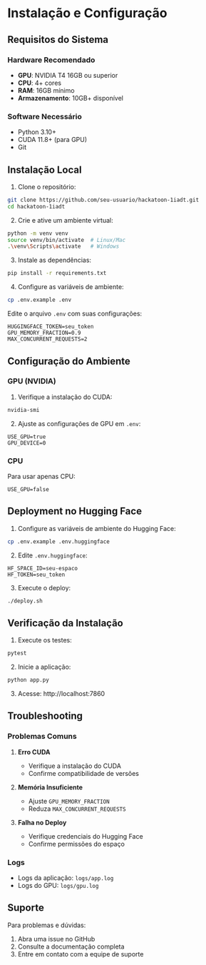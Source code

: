 # Instalação e Configuração

## Requisitos do Sistema

### Hardware Recomendado
- **GPU**: NVIDIA T4 16GB ou superior
- **CPU**: 4+ cores
- **RAM**: 16GB mínimo
- **Armazenamento**: 10GB+ disponível

### Software Necessário
- Python 3.10+
- CUDA 11.8+ (para GPU)
- Git

## Instalação Local

1. Clone o repositório:
```bash
git clone https://github.com/seu-usuario/hackatoon-1iadt.git
cd hackatoon-1iadt
```

2. Crie e ative um ambiente virtual:
```bash
python -m venv venv
source venv/bin/activate  # Linux/Mac
.\venv\Scripts\activate   # Windows
```

3. Instale as dependências:
```bash
pip install -r requirements.txt
```

4. Configure as variáveis de ambiente:
```bash
cp .env.example .env
```

Edite o arquivo `.env` com suas configurações:
```
HUGGINGFACE_TOKEN=seu_token
GPU_MEMORY_FRACTION=0.9
MAX_CONCURRENT_REQUESTS=2
```

## Configuração do Ambiente

### GPU (NVIDIA)

1. Verifique a instalação do CUDA:
```bash
nvidia-smi
```

2. Ajuste as configurações de GPU em `.env`:
```
USE_GPU=true
GPU_DEVICE=0
```

### CPU

Para usar apenas CPU:
```
USE_GPU=false
```

## Deployment no Hugging Face

1. Configure as variáveis de ambiente do Hugging Face:
```bash
cp .env.example .env.huggingface
```

2. Edite `.env.huggingface`:
```
HF_SPACE_ID=seu-espaco
HF_TOKEN=seu_token
```

3. Execute o deploy:
```bash
./deploy.sh
```

## Verificação da Instalação

1. Execute os testes:
```bash
pytest
```

2. Inicie a aplicação:
```bash
python app.py
```

3. Acesse: http://localhost:7860

## Troubleshooting

### Problemas Comuns

1. **Erro CUDA**
   - Verifique a instalação do CUDA
   - Confirme compatibilidade de versões

2. **Memória Insuficiente**
   - Ajuste `GPU_MEMORY_FRACTION`
   - Reduza `MAX_CONCURRENT_REQUESTS`

3. **Falha no Deploy**
   - Verifique credenciais do Hugging Face
   - Confirme permissões do espaço

### Logs

- Logs da aplicação: `logs/app.log`
- Logs do GPU: `logs/gpu.log`

## Suporte

Para problemas e dúvidas:
1. Abra uma issue no GitHub
2. Consulte a documentação completa
3. Entre em contato com a equipe de suporte 